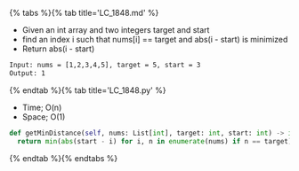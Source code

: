 {% tabs %}{% tab title='LC_1848.md' %}

* Given an int array and two integers target and start
* find an index i such that nums[i] == target and abs(i - start) is minimized
* Return abs(i - start)

```txt
Input: nums = [1,2,3,4,5], target = 5, start = 3
Output: 1
```

{% endtab %}{% tab title='LC_1848.py' %}

* Time; O(n)
* Space; O(1)

```py
def getMinDistance(self, nums: List[int], target: int, start: int) -> int:
  return min(abs(start - i) for i, n in enumerate(nums) if n == target)
```

{% endtab %}{% endtabs %}
